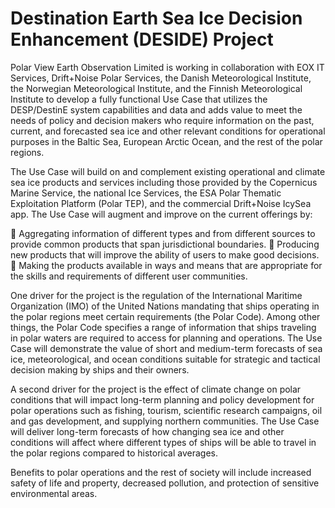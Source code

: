 # Destination Earth Sea Ice Decision Enhancement (DESIDE) Project
Polar View Earth Observation Limited is working in collaboration with EOX IT Services, Drift+Noise Polar Services, the Danish Meteorological Institute, the Norwegian Meteorological Institute, and the Finnish Meteorological Institute to develop a fully functional Use Case that utilizes the DESP/DestinE system capabilities and data and adds value to meet the needs of policy and decision makers who require information on the past, current, and forecasted sea ice and other relevant conditions for operational purposes in the Baltic Sea, European Arctic Ocean, and the rest of the polar regions.

The Use Case will build on and complement existing operational and climate sea ice products and services including those provided by the Copernicus Marine Service, the national Ice Services, the ESA Polar Thematic Exploitation Platform (Polar TEP), and the commercial Drift+Noise IcySea app.  The Use Case will augment and improve on the current offerings by:

	Aggregating information of different types and from different sources to provide common products that span jurisdictional boundaries.
	Producing new products that will improve the ability of users to make good decisions.
	Making the products available in ways and means that are appropriate for the skills and requirements of different user communities.

One driver for the project is the regulation of the International Maritime Organization (IMO) of the United Nations mandating that ships operating in the polar regions meet certain requirements (the Polar Code).  Among other things, the Polar Code specifies a range of information that ships traveling in polar waters are required to access for planning and operations.  The Use Case will demonstrate the value of short and medium-term forecasts of sea ice, meteorological, and ocean conditions suitable for strategic and tactical decision making by ships and their owners.

A second driver for the project is the effect of climate change on polar conditions that will impact long-term planning and policy development for polar operations such as fishing, tourism, scientific research campaigns, oil and gas development, and supplying northern communities.  The Use Case will deliver long-term forecasts of how changing sea ice and other conditions will affect where different types of ships will be able to travel in the polar regions compared to historical averages.

Benefits to polar operations and the rest of society will include increased safety of life and property, decreased pollution, and protection of sensitive environmental areas.
